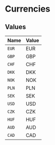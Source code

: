 # Currencies


## Values

| Name  | Value |
| ----- | ----- |
| `EUR` | EUR   |
| `GBP` | GBP   |
| `CHF` | CHF   |
| `DKK` | DKK   |
| `NOK` | NOK   |
| `PLN` | PLN   |
| `SEK` | SEK   |
| `USD` | USD   |
| `CZK` | CZK   |
| `HUF` | HUF   |
| `AUD` | AUD   |
| `CAD` | CAD   |